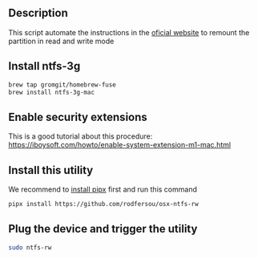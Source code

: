 ## Description
This script automate the instructions in the [oficial website](https://github.com/osxfuse/osxfuse/wiki/NTFS-3G) to remount the partition in read and write mode

## Install ntfs-3g
```bash
brew tap gromgit/homebrew-fuse
brew install ntfs-3g-mac
```
## Enable security extensions
This is a good tutorial about this procedure: https://iboysoft.com/howto/enable-system-extension-m1-mac.html

## Install this utility
We recommend to [install pipx](https://github.com/pypa/pipx#install-pipx) first and run this command
```bash
pipx install https://github.com/rodfersou/osx-ntfs-rw
```

## Plug the device and trigger the utility 

```bash
sudo ntfs-rw
```
